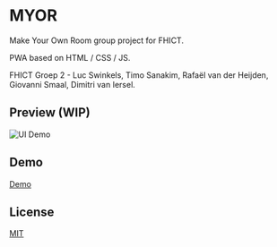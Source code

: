 # MYOR

Make Your Own Room group project for FHICT.

PWA based on HTML / CSS / JS.

FHICT Groep 2 - Luc Swinkels, Timo Sanakim, Rafaël van der Heijden, Giovanni Smaal, Dimitri van Iersel.

## Preview (WIP)

![UI Demo](https://i.imgur.com/rBKknKC.gif)

## Demo

[Demo](https://i433728.hera.fhict.nl/projects/myor/)

## License

[MIT](https://choosealicense.com/licenses/mit/)
